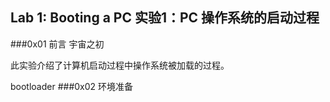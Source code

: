 Lab 1: Booting a PC
实验1：PC 操作系统的启动过程
--------
###0x01 前言
宇宙之初

此实验介绍了计算机启动过程中操作系统被加载的过程。

bootloader
###0x02 环境准备
	
